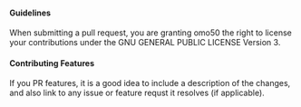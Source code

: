 #### Guidelines
When submitting a pull request, you are granting omo50 the right to license your contributions under the GNU GENERAL PUBLIC LICENSE Version 3.

#### Contributing Features
If you PR features, it is a good idea to include a description of the changes, and also link to any issue or feature requst it resolves (if applicable).

